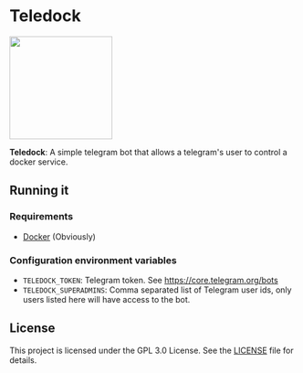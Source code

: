 # Teledock

<img src="https://github.com/MrMarble/teledock/raw/master/assets/teledcock.png" width="180">

**Teledock**: A simple telegram bot that allows a telegram's user to control a docker service.

## Running it

### Requirements

- [Docker](https://docker.com) (Obviously)

### Configuration environment variables

- `TELEDOCK_TOKEN`: Telegram token. See https://core.telegram.org/bots
- `TELEDOCK_SUPERADMINS`: Comma separated list of Telegram user ids, only users listed here will have access to the bot.


## License

This project is licensed under the GPL 3.0 License. See the [LICENSE](..\LICENSE)
file for details.
